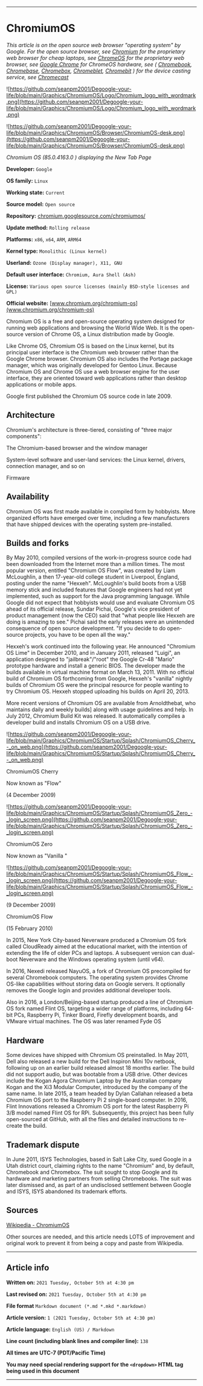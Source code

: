 
***

# ChromiumOS

_This article is on the open source web browser "operating system" by Google. For the open source browser, see [Chromium](https://github.com/seanpm2001/Degoogle-your-life/wiki/Google-Chromium/) for the proprietary web browser for cheap laptops, see [ChromeOS](https://github.com/seanpm2001/Degoogle-your-life/wiki/ChromeOS/) for the proprietary web browser, see [Google Chrome](https://github.com/seanpm2001/Degoogle-your-life/wiki/Google-Chrome/) for ChromeOS hardware, see ( [Chromebook](https://github.com/seanpm2001/Degoogle-your-life/wiki/Chromebook/), [Chromebase](https://github.com/seanpm2001/Degoogle-your-life/wiki/Chromebase/), [Chromebox](https://github.com/seanpm2001/Degoogle-your-life/wiki/ChromeBox/), [Chromeblet](https://github.com/seanpm2001/Degoogle-your-life/wiki/Chromeblet/), [Chromebit](https://github.com/seanpm2001/Degoogle-your-life/wiki/ChromeBit/) ) for the device casting service, see [Chromecast](https://github.com/seanpm2001/Degoogle-your-life/wiki/Chromecast/)_

![https://github.com/seanpm2001/Degoogle-your-life/blob/main/Graphics/ChromiumOS/Logo/Chromium_logo_with_wordmark.png](https://github.com/seanpm2001/Degoogle-your-life/blob/main/Graphics/ChromiumOS/Logo/Chromium_logo_with_wordmark.png)

![https://github.com/seanpm2001/Degoogle-your-life/blob/main/Graphics/ChromiumOS/Browser/ChromiumOS-desk.png](https://github.com/seanpm2001/Degoogle-your-life/blob/main/Graphics/ChromiumOS/Browser/ChromiumOS-desk.png)

_Chromium OS (85.0.4163.0 ) displaying the New Tab Page_

**Developer:**	`Google`

**OS family:**	`Linux`

**Working state:**	`Current`

**Source model:**	`Open source`

**Repository:** [chromium.googlesource.com/chromiumos/](chromium.googlesource.com/chromiumos/)

**Update method:**	`Rolling release`

**Platforms:**	`x86`, `x64`, `ARM`, `ARM64`

**Kernel type:**	`Monolithic (Linux kernel)`

**Userland:**	`Ozone (Display manager), X11, GNU`

**Default user interface:**	`Chromium, Aura Shell (Ash)`

**License:**	`Various open source licenses (mainly BSD-style licenses and GPL)`

**Official website:** [www.chromium.org/chromium-os](www.chromium.org/chromium-os)

Chromium OS is a free and open-source operating system designed for running web applications and browsing the World Wide Web. It is the open-source version of Chrome OS, a Linux distribution made by Google.

Like Chrome OS, Chromium OS is based on the Linux kernel, but its principal user interface is the Chromium web browser rather than the Google Chrome browser. Chromium OS also includes the Portage package manager, which was originally developed for Gentoo Linux. Because Chromium OS and Chrome OS use a web browser engine for the user interface, they are oriented toward web applications rather than desktop applications or mobile apps.

Google first published the Chromium OS source code in late 2009.

## Architecture

Chromium's architecture is three-tiered, consisting of "three major components":

The Chromium-based browser and the window manager

System-level software and user-land services: the Linux kernel, drivers, connection manager, and so on

Firmware

## Availability

Chromium OS was first made available in compiled form by hobbyists. More organized efforts have emerged over time, including a few manufacturers that have shipped devices with the operating system pre-installed.

## Builds and forks

By May 2010, compiled versions of the work-in-progress source code had been downloaded from the Internet more than a million times. The most popular version, entitled "Chromium OS Flow", was created by Liam McLoughlin, a then 17-year-old college student in Liverpool, England, posting under the name "Hexxeh". McLoughlin's build boots from a USB memory stick and included features that Google engineers had not yet implemented, such as support for the Java programming language. While Google did not expect that hobbyists would use and evaluate Chromium OS ahead of its official release, Sundar Pichai, Google's vice president of product management (now the CEO) said that "what people like Hexxeh are doing is amazing to see." Pichai said the early releases were an unintended consequence of open source development. "If you decide to do open-source projects, you have to be open all the way."

Hexxeh's work continued into the following year. He announced "Chromium OS Lime" in December 2010, and in January 2011, released "Luigi", an application designed to "jailbreak"/"root" the Google Cr-48 "Mario" prototype hardware and install a generic BIOS. The developer made the builds available in virtual machine format on March 13, 2011. With no official build of Chromium OS forthcoming from Google, Hexxeh's "vanilla" nightly builds of Chromium OS were the principal resource for people wanting to try Chromium OS. Hexxeh stopped uploading his builds on April 20, 2013.

More recent versions of Chromium OS are available from Arnoldthebat, who maintains daily and weekly builds] along with usage guidelines and help. In July 2012, Chromium Build Kit was released. It automatically compiles a developer build and installs Chromium OS on a USB drive.

![https://github.com/seanpm2001/Degoogle-your-life/blob/main/Graphics/ChromiumOS/Startup/Splash/ChromiumOS_Cherry_-_on_web.png](https://github.com/seanpm2001/Degoogle-your-life/blob/main/Graphics/ChromiumOS/Startup/Splash/ChromiumOS_Cherry_-_on_web.png)

ChromiumOS Cherry

Now known as "Flow"

(4 December 2009)

![https://github.com/seanpm2001/Degoogle-your-life/blob/main/Graphics/ChromiumOS/Startup/Splash/ChromiumOS_Zero_-_login_screen.png](https://github.com/seanpm2001/Degoogle-your-life/blob/main/Graphics/ChromiumOS/Startup/Splash/ChromiumOS_Zero_-_login_screen.png)

ChromiumOS Zero

Now known as "Vanilla "

![https://github.com/seanpm2001/Degoogle-your-life/blob/main/Graphics/ChromiumOS/Startup/Splash/ChromiumOS_Flow_-_login_screen.png](https://github.com/seanpm2001/Degoogle-your-life/blob/main/Graphics/ChromiumOS/Startup/Splash/ChromiumOS_Flow_-_login_screen.png)

(9 December 2009)

ChromiumOS Flow

(15 February 2010)

In 2015, New York City-based Neverware produced a Chromium OS fork called CloudReady aimed at the educational market, with the intention of extending the life of older PCs and laptops. A subsequent version can dual-boot Neverware and the Windows operating system (until v64).

In 2016, Nexedi released NayuOS, a fork of Chromium OS precompiled for several Chromebook computers. The operating system provides Chrome OS-like capabilities without storing data on Google servers. It optionally removes the Google login and provides additional developer tools.

Also in 2016, a London/Beijing-based startup produced a line of Chromium OS fork named Flint OS, targeting a wider range of platforms, including 64-bit PCs, Raspberry Pi, Tinker Board, Firefly development boards, and VMware virtual machines. The OS was later renamed Fyde OS

## Hardware

Some devices have shipped with Chromium OS preinstalled. In May 2011, Dell also released a new build for the Dell Inspiron Mini 10v netbook, following up on an earlier build released almost 18 months earlier. The build did not support audio, but was bootable from a USB drive. Other devices include the Kogan Agora Chromium Laptop by the Australian company Kogan and the Xi3 Modular Computer, introduced by the company of the same name. In late 2015, a team headed by Dylan Callahan released a beta Chromium OS port to the Raspberry Pi 2 single-board computer. In 2016, Flint Innovations released a Chromium OS port for the latest Raspberry Pi 3/B model named Flint OS for RPi. Subsequently, this project has been fully open-sourced at GitHub, with all the files and detailed instructions to re-create the build.

## Trademark dispute

In June 2011, ISYS Technologies, based in Salt Lake City, sued Google in a Utah district court, claiming rights to the name "Chromium" and, by default, Chromebook and Chromebox. The suit sought to stop Google and its hardware and marketing partners from selling Chromebooks. The suit was later dismissed and, as part of an undisclosed settlement between Google and ISYS, ISYS abandoned its trademark efforts.


## Sources

[Wikipedia - ChromiumOS](https://en.wikipedia.org/wiki/Chromium_OS)

Other sources are needed, and this article needs LOTS of improvement and original work to prevent it from being a copy and paste from Wikipedia.

***

## Article info

**Written on:** `2021 Tuesday, October 5th at 4:30 pm`

**Last revised on:** `2021 Tuesday, October 5th at 4:30 pm`

**File format** `Markdown document (*.md *.mkd *.markdown)`

**Article version:** `1 (2021 Tuesday, October 5th at 4:30 pm)`

**Article language:** `English (US) / Markdown`

**Line count (including blank lines and compiler line):** `138`

**All times are UTC-7 (PDT/Pacific Time)**

**You may need special rendering support for the `<dropdown>` HTML tag being used in this document**

***

<!-- Tools

Quick copy and paste

https://github.com/seanpm2001/WacOS/wiki/

!-->
